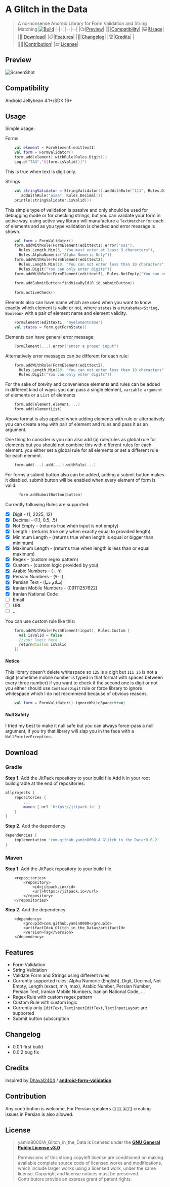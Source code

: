 
# A Glitch in the Data

> A no-nonsense Android Library for Form Validation and String Matching
  [![Build](https://api.travis-ci.com/yamin8000/A_Glitch_in_the_Data.svg?branch=master)](https://travis-ci.com/github/yamin8000/A_Glitch_in_the_Data)
|-|-|
|--|--|
|📺|[Preview](#Preview)|
|📱|[Compatibility](#Compatibility)|
|💻|[Usage](#Usage)|
|📩|[Download](#Download)|
|📋|[Features](#Features)|
|🧾|[Changelog](#Changelog)|
|🏆|[Credits](#Credits)|
|👨‍💻|[Contribution](#Contribution)|
|⚖️|[License](#License)|


## Preview

![ScreenShot](/screen.webp)

## Compatibility
 Android Jellybean 4.1+/SDK 16+
## Usage
Simple usage:

Forms
```kotlin
    val element = FormElement(edittext1)  
    val form = FormValidator()  
    form.add(element).withRule(Rules.Digit())  
    Log.d("TAG","${form.isValid()}")
```
This is true when text is digit only.

Strings
```kotlin
    val stringValidator = StringValidator().addWithRule("111", Rules.Digit())  
      .addWithRule("a1aa", Rules.Decimal())  
    println(stringValidator.isValid())
```
This simple type of validation is passive and only should be used for debugging mode or for checking strings, but you can validate your form in active way, using active way library will manufacture a `TextWatcher` for each of elements and as you type validation is checked and error message is shown.

```kotlin
    val form = FormValidator() 
    form.addWithRule(FormElement(edittext1).error("sss"),  
      Rules.Length.Min(3, "You must enter at least 3 characters"),  
      Rules.AlphaNumeric("Alpha Numeric Only"))  
    form.addWithRule(FormElement(edittext2),  
      Rules.Length.Min(10, "You can not enter less than 10 characters"),  
      Rules.Digit("You can only enter digits"))  
    form.addWithRule(FormElement(edittext3), Rules.NotEmpty("You can not enter empty text"))  
      
    form.addSubmitButton(findViewById(R.id.submitButton))  
      
    form.activeCheck()
```
Elements also can have name which are used when you want to know exactly which element is valid or not, where `states` is a `MutabeMap<String, Boolean>` with a pair of element name and element validity.
```kotlin
    FormElement(edittext1, "myelementname")
    val states = form.getFormState()
```
Elements can have general error message:

```kotlin
    FormElement(...).error("enter a proper input")
```
Alternatively error messages can be different for each rule:
```kotlin
    form.addWithRule(FormElement(edittext2),  
      Rules.Length.Min(10, "You can not enter less than 10 characters"),  
      Rules.Digit("You can only enter digits"))
```
For the sake of brevity and convenience elements and rules can be added in different kind of ways:
you can pass a single element, `variable argument` of elements or a `List` of elements
```kotlin
    form.add(element,element,...)
    form.add(elementList)
```
Above format is also applied when adding elements with rule or alternatively you can create a `Map` with pair of element and rules and pass it as an argument.

One thing to consider is you can  also add (a) rule/rules as global rule for elements but you should not combine this with different rules for each element. you either set a global rule for all elements or set a different rule for each element.
```kotlin
    form.add(...).add(...).withRule(...)
```
  For forms a submit button also can be added, adding a submit button makes it disabled. submit button will be enabled when every element of form is valid.
```kotlin
      form.addSubmitButton(button)
```
Currently following Rules are supported:

 - [x] Digit - (1, 2225, 12)
 - [x] Decimal - (1.1, 0.5, .5)
 - [x] Not Empty - (returns true when input is not empty)
 - [x] Length - (returns true only when exactly equal to provided length)
 - [x] Minimum Length - (returns true when length is equal or bigger than minimum)
 - [x] Maximum Length - (returns true when length is less than or equal maximum)
 - [x] Regex - (custom regex pattern)
 - [x] Custom - (custom logic provided by you)
 - [x]  Arabic Numbers - (۰, ۹)
 - [x] Persian Numbers - (٠-٩) 
 - [x] Persian Text - (سلام دنیا)
 - [x] Iranian Mobile Numbers - (09111257622)
 - [x] Iranian National Code
 - [ ] Email
 - [ ] URL
 - [ ] ...

You can use custom rule like this:
```kotlin
    form.addWithRule(FormElement(input), Rules.Custom {  
      val isValid = false  
      //your logic here  
      return@Custom isValid  
    })
```
#### Notice
This library doesn't delete whitespace so `125` is a digit but `111 25` is not a digit (sometime mobile number is typed in that format with spaces between every three number) if you want to check if the second one is digit or not you either should use `ContainsDigit` rule or force library to ignore whitespace which I do not recommend because of obvious reasons.
```kotlin
    val form = FormValidator().ignoreWhiteSpace(true)
```
#### Null Safety
I tried my best to make it null safe but you can always force-pass a null argument, if you try that library will slap you in the face with a `NullPointerException`.

## Download
### Gradle
**Step 1.** Add the JitPack repository to your build file
Add it in your root build.gradle at the end of repositories:
```groovy
allprojects {
	repositories {
		...
		maven { url 'https://jitpack.io' }
	}
}
```
**Step 2.** Add the dependency
```groovy
dependencies {
	implementation 'com.github.yamin8000:A_Glitch_in_the_Data:0.0.2'
}
```
### Maven
**Step 1.** Add the JitPack repository to your build file
```markup
	<repositories>
		<repository>
		    <id>jitpack.io</id>
		    <url>https://jitpack.io</url>
		</repository>
	</repositories>
```
**Step 2.** Add the dependency
```markup
	<dependency>
	    <groupId>com.github.yamin8000</groupId>
	    <artifactId>A_Glitch_in_the_Data</artifactId>
	    <version>Tag</version>
	</dependency>
```
## Features
 - Form Validation
 - String Validation
 - Validate Form and Strings using different rules
 - Currently supported rules: Alpha Numeric (English), Digit, Decimal, Not Empty, Length (exact, min, max), Arabic Number, Persian Number, Persian Text, Iranian Mobile Numbers, Iranian National Code, ...
 - Regex Rule with custom regex pattern
 - Custom Rule with custom logic
 - Currently only `EditText`, `TextInputEditText`, `TextInputLayout` are supported
 - Submit button subscription
## Changelog
 - 0.0.1 first build
 - 0.0.2 bug fix
## Credits
Inspired by [Dhaval2404](https://github.com/Dhaval2404) / **[android-form-validation](https://github.com/Dhaval2404/android-form-validation)**
## Contribution
Any contribution is welcome, For Persian speakers (:iran: :afghanistan:) creating issues in Persian is also allowed.
## License
> yamin8000/A_Glitch_in_the_Data is licensed under the **[GNU General
> Public License v3.0](./LICENSE)**
> 
> Permissions of this strong copyleft license are conditioned on making
> available complete source code of licensed works and modifications,
> which include larger works using a licensed work, under the same
> license. Copyright and license notices must be preserved. Contributors
> provide an express grant of patent rights.

